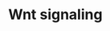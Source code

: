 ---
annotations:
- id: PW:0000008
  parent: signaling pathway
  type: Pathway Ontology
  value: Wnt signaling pathway
authors:
- MartijnVanIersel
- MaintBot
- Khanspers
- Nbhatla
- AlexanderPico
- Cgrove
- Mkutmon
- Eweitz
description: Two instances of the Wnt signaling pathway in C. elegans, based on a
  review [Korswagen 2002]
last-edited: 2021-05-23
organisms:
- Caenorhabditis elegans
redirect_from:
- /index.php/Pathway:WP235
- /instance/WP235
- /instance/WP235_rr118033
revision: r118033
schema-jsonld:
- '@context': https://schema.org/
  '@id': https://wikipathways.github.io/pathways/WP235.html
  '@type': Dataset
  creator:
    '@type': Organization
    name: WikiPathways
  description: Two instances of the Wnt signaling pathway in C. elegans, based on
    a review [Korswagen 2002]
  keywords:
  - apr-1
  - bar-1
  - egl-20
  - end-1
  - gsk-3/sgg-1
  - lin-17
  - lit-1
  - mab-5
  - mig-14/mom-3
  - mig-5
  - mom-1
  - mom-2
  - mom-4
  - mom-5
  - pop-1
  - pry-1
  - unc-37
  - wrm-1
  license: CC0
  name: Wnt signaling
seo: CreativeWork
title: Wnt signaling
wpid: WP235
---